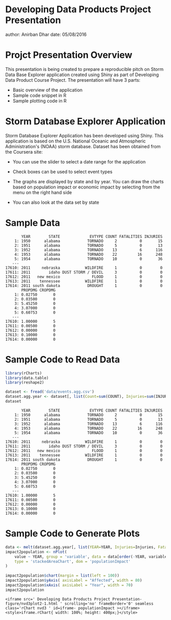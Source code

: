 Developing Data Products Project Presentation
========================================================
author: Anirban Dhar
date: 05/08/2016

Projct Presentation Overview
========================================================

This presentation is being created to prepare a reproducible pitch on Storm Data Base Explorer application created using Shiny as part of Developing Data Product Course Project. The presentation will have 3 parts:

- Basic overview of the application 
- Sample code snippet in R
- Sample plotting code in R

Storm Database Explorer Application
========================================================

Storm Database Explorer Application has been developed using Shiny. This application is based on the U.S. National Oceanic and Atmospheric Administration's (NOAA) storm database. Dataset has been obtained from the Coursera site:

- You can use the slider to select a date range for the application 

- Check boxes can be used to select event types

- The graphs are displayed by state and by year. You can draw the charts based on population impact or economic impact by selecting from the menu on the right hand side

- You can also look at the data set by state

Sample Data
========================================================


```
       YEAR        STATE             EVTYPE COUNT FATALITIES INJURIES
    1: 1950      alabama            TORNADO     2          0       15
    2: 1951      alabama            TORNADO     5          0       13
    3: 1952      alabama            TORNADO    13          6      116
    4: 1953      alabama            TORNADO    22         16      248
    5: 1954      alabama            TORNADO    10          0       36
   ---                                                               
17610: 2011     nebraska           WILDFIRE     1          0        0
17611: 2011        idaho DUST STORM / DEVIL     3          0        0
17612: 2011   new mexico              FLOOD     1          0        0
17613: 2011    tennessee           WILDFIRE     1          0        0
17614: 2011 south dakota            DROUGHT     1          0        0
       PROPDMG CROPDMG
    1: 0.02750       0
    2: 0.03500       0
    3: 5.45250       0
    4: 3.07000       0
    5: 0.60753       0
   ---                
17610: 1.00000       5
17611: 0.00500       0
17612: 0.00000       0
17613: 0.10000       0
17614: 0.00000       0
```

Sample Code to Read Data
========================================================

```r
library(rCharts)
library(data.table)
library(reshape2)

dataset <- fread('data/events.agg.csv')
dataset.agg.year <- dataset[, list(Count=sum(COUNT), Injuries=sum(INJURIES), Fatalities=sum(FATALITIES)), by=list(YEAR)]
dataset
```

```
       YEAR        STATE             EVTYPE COUNT FATALITIES INJURIES
    1: 1950      alabama            TORNADO     2          0       15
    2: 1951      alabama            TORNADO     5          0       13
    3: 1952      alabama            TORNADO    13          6      116
    4: 1953      alabama            TORNADO    22         16      248
    5: 1954      alabama            TORNADO    10          0       36
   ---                                                               
17610: 2011     nebraska           WILDFIRE     1          0        0
17611: 2011        idaho DUST STORM / DEVIL     3          0        0
17612: 2011   new mexico              FLOOD     1          0        0
17613: 2011    tennessee           WILDFIRE     1          0        0
17614: 2011 south dakota            DROUGHT     1          0        0
       PROPDMG CROPDMG
    1: 0.02750       0
    2: 0.03500       0
    3: 5.45250       0
    4: 3.07000       0
    5: 0.60753       0
   ---                
17610: 1.00000       5
17611: 0.00500       0
17612: 0.00000       0
17613: 0.10000       0
17614: 0.00000       0
```


Sample Code to Generate Plots
========================================================

```r
data <- melt(dataset.agg.year[, list(YEAR=YEAR, Injuries=Injuries, Fatalities=Fatalities)], id='YEAR')
impact2population <- nPlot(
    value ~ YEAR, group = 'variable', data = data[order(-YEAR, variable, decreasing = T)],
    type = 'stackedAreaChart', dom = 'populationImpact'
)
        
impact2population$chart(margin = list(left = 100))
impact2population$yAxis( axisLabel = "Affected", width = 80)
impact2population$xAxis( axisLabel = "Year", width = 70)
impact2population
```

```
<iframe src=' Developing Data Products Project Presentation-figure/nvd3plot2-1.html ' scrolling='no' frameBorder='0' seamless class='rChart nvd3 ' id=iframe- populationImpact ></iframe> <style>iframe.rChart{ width: 100%; height: 400px;}</style>
```

